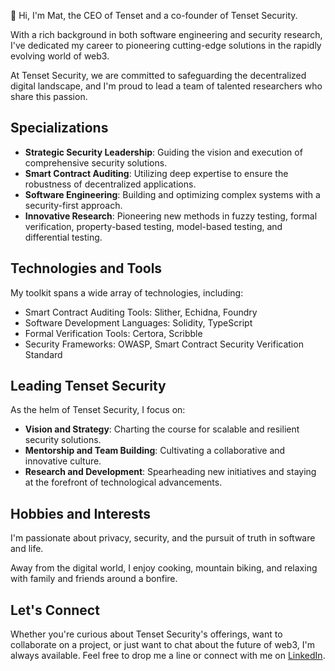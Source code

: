 👋 Hi, I'm Mat, the CEO of Tenset and a co-founder of Tenset Security.

With a rich background in both software engineering and security research, I've dedicated my career to pioneering cutting-edge solutions in the rapidly evolving world of web3.

At Tenset Security, we are committed to safeguarding the decentralized digital landscape, and I'm proud to lead a team of talented researchers who share this passion.


## Specializations

- **Strategic Security Leadership**: Guiding the vision and execution of comprehensive security solutions.
- **Smart Contract Auditing**: Utilizing deep expertise to ensure the robustness of decentralized applications.
- **Software Engineering**: Building and optimizing complex systems with a security-first approach.
- **Innovative Research**: Pioneering new methods in fuzzy testing, formal verification, property-based testing, model-based testing, and differential testing.

## Technologies and Tools

My toolkit spans a wide array of technologies, including:

- Smart Contract Auditing Tools: Slither, Echidna, Foundry
- Software Development Languages: Solidity, TypeScript
- Formal Verification Tools: Certora, Scribble
- Security Frameworks: OWASP, Smart Contract Security Verification Standard

## Leading Tenset Security

As the helm of Tenset Security, I focus on:

- **Vision and Strategy**: Charting the course for scalable and resilient security solutions.
- **Mentorship and Team Building**: Cultivating a collaborative and innovative culture.
- **Research and Development**: Spearheading new initiatives and staying at the forefront of technological advancements.

## Hobbies and Interests

I'm passionate about privacy, security, and the pursuit of truth in software and life.

Away from the digital world, I enjoy cooking, mountain biking, and relaxing with family and friends around a bonfire.

## Let's Connect

Whether you're curious about Tenset Security's offerings, want to collaborate on a project, or just want to chat about the future of web3, I'm always available. Feel free to drop me a line or connect with me on [LinkedIn](https://linkedin.com/in/matmilbury).

